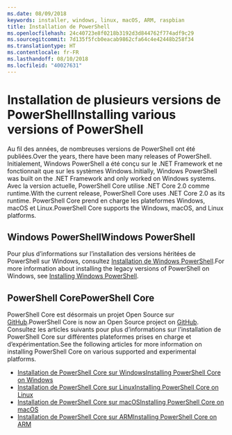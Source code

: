 ```yaml
---
ms.date: 08/09/2018
keywords: installer, windows, linux, macOS, ARM, raspbian
title: Installation de PowerShell
ms.openlocfilehash: 24c40723e8f0218b3192d3d844762f774adf9c29
ms.sourcegitcommit: 7d135f5fcb0eacab9862cfa64c4e42448b258f34
ms.translationtype: HT
ms.contentlocale: fr-FR
ms.lasthandoff: 08/10/2018
ms.locfileid: "40027631"
---
```

# <a name="installing-various-versions-of-powershell"></a><span data-ttu-id="06a92-103">Installation de plusieurs versions de PowerShell</span><span class="sxs-lookup"><span data-stu-id="06a92-103">Installing various versions of PowerShell</span></span>

<span data-ttu-id="06a92-104">Au fil des années, de nombreuses versions de PowerShell ont été publiées.</span><span class="sxs-lookup"><span data-stu-id="06a92-104">Over the years, there have been many releases of PowerShell.</span></span> <span data-ttu-id="06a92-105">Initialement, Windows PowerShell a été conçu sur le .NET Framework et ne fonctionnait que sur les systèmes Windows.</span><span class="sxs-lookup"><span data-stu-id="06a92-105">Initially, Windows PowerShell was built on the .NET Framework and only worked on Windows systems.</span></span> <span data-ttu-id="06a92-106">Avec la version actuelle, PowerShell Core utilise .NET Core 2.0 comme runtime.</span><span class="sxs-lookup"><span data-stu-id="06a92-106">With the current release, PowerShell Core uses .NET Core 2.0 as its runtime.</span></span> <span data-ttu-id="06a92-107">PowerShell Core prend en charge les plateformes Windows, macOS et Linux.</span><span class="sxs-lookup"><span data-stu-id="06a92-107">PowerShell Core supports the Windows, macOS, and Linux platforms.</span></span>

## <a name="windows-powershell"></a><span data-ttu-id="06a92-108">Windows PowerShell</span><span class="sxs-lookup"><span data-stu-id="06a92-108">Windows PowerShell</span></span>

<span data-ttu-id="06a92-109">Pour plus d’informations sur l’installation des versions héritées de PowerShell sur Windows, consultez [Installation de Windows PowerShell](installing-windows-powershell.md).</span><span class="sxs-lookup"><span data-stu-id="06a92-109">For more information about installing the legacy versions of PowerShell on Windows, see [Installing Windows PowerShell](installing-windows-powershell.md).</span></span>

## <a name="powershell-core"></a><span data-ttu-id="06a92-110">PowerShell Core</span><span class="sxs-lookup"><span data-stu-id="06a92-110">PowerShell Core</span></span>

<span data-ttu-id="06a92-111">PowerShell Core est désormais un projet Open Source sur [GitHub](https://github.com/powershell/powershell).</span><span class="sxs-lookup"><span data-stu-id="06a92-111">PowerShell Core is now an Open Source project on [GitHub](https://github.com/powershell/powershell).</span></span>
<span data-ttu-id="06a92-112">Consultez les articles suivants pour plus d’informations sur l’installation de PowerShell Core sur différentes plateformes prises en charge et d’expérimentation.</span><span class="sxs-lookup"><span data-stu-id="06a92-112">See the following articles for more information on installing PowerShell Core on various supported and experimental platforms.</span></span>

- [<span data-ttu-id="06a92-113">Installation de PowerShell Core sur Windows</span><span class="sxs-lookup"><span data-stu-id="06a92-113">Installing PowerShell Core on Windows</span></span>](Installing-PowerShell-Core-on-Windows.md)
- [<span data-ttu-id="06a92-114">Installation de PowerShell Core sur Linux</span><span class="sxs-lookup"><span data-stu-id="06a92-114">Installing PowerShell Core on Linux</span></span>](Installing-PowerShell-Core-on-Linux.md)
- [<span data-ttu-id="06a92-115">Installation de PowerShell Core sur macOS</span><span class="sxs-lookup"><span data-stu-id="06a92-115">Installing PowerShell Core on macOS</span></span>](Installing-PowerShell-Core-on-macOS.md)
- [<span data-ttu-id="06a92-116">Installation de PowerShell Core sur ARM</span><span class="sxs-lookup"><span data-stu-id="06a92-116">Installing PowerShell Core on ARM</span></span>](PowerShell-Core-on-ARM.md)
